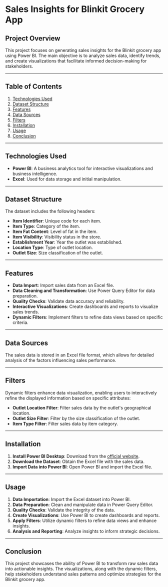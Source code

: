 
# Sales Insights for Blinkit Grocery App

## Project Overview

This project focuses on generating sales insights for the Blinkit grocery app using Power BI. The main objective is to analyze sales data, identify trends, and create visualizations that facilitate informed decision-making for stakeholders.

---

## Table of Contents

1. [Technologies Used](#technologies-used)  
2. [Dataset Structure](#dataset-structure)  
3. [Features](#features)  
4. [Data Sources](#data-sources)  
5. [Filters](#filters)  
6. [Installation](#installation)  
7. [Usage](#usage)  
8. [Conclusion](#conclusion)  

---

## Technologies Used

- **Power BI**: A business analytics tool for interactive visualizations and business intelligence.
- **Excel**: Used for data storage and initial manipulation.

---

## Dataset Structure

The dataset includes the following headers:

- **Item Identifier**: Unique code for each item.
- **Item Type**: Category of the item.
- **Item Fat Content**: Level of fat in the item.
- **Item Visibility**: Visibility status in the store.
- **Establishment Year**: Year the outlet was established.
- **Location Type**: Type of outlet location.
- **Outlet Size**: Size classification of the outlet.

---

## Features

- **Data Import**: Import sales data from an Excel file.
- **Data Cleaning and Transformation**: Use Power Query Editor for data preparation.
- **Quality Checks**: Validate data accuracy and reliability.
- **Interactive Visualizations**: Create dashboards and reports to visualize sales trends.
- **Dynamic Filters**: Implement filters to refine data views based on specific criteria.

---

## Data Sources

The sales data is stored in an Excel file format, which allows for detailed analysis of the factors influencing sales performance.

---

## Filters

Dynamic filters enhance data visualization, enabling users to interactively refine the displayed information based on specific attributes:

- **Outlet Location Filter**: Filter sales data by the outlet's geographical location.
- **Outlet Size Filter**: Filter by the size classification of the outlet.
- **Item Type Filter**: Filter sales data by item category.

---

## Installation

1. **Install Power BI Desktop**: Download from the [official website](https://powerbi.microsoft.com/).
2. **Download the Dataset**: Obtain the Excel file with the sales data.
3. **Import Data into Power BI**: Open Power BI and import the Excel file.

---

## Usage

1. **Data Importation**: Import the Excel dataset into Power BI.
2. **Data Preparation**: Clean and manipulate data in Power Query Editor.
3. **Quality Checks**: Validate the integrity of the data.
4. **Create Visualizations**: Use Power BI to create dashboards and reports.
5. **Apply Filters**: Utilize dynamic filters to refine data views and enhance insights.
6. **Analysis and Reporting**: Analyze insights to inform strategic decisions.

---

## Conclusion

This project showcases the ability of Power BI to transform raw sales data into actionable insights. The visualizations, along with the dynamic filters, help stakeholders understand sales patterns and optimize strategies for the Blinkit grocery app.
